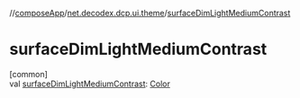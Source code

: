 //[composeApp](../../index.md)/[net.decodex.dcp.ui.theme](index.md)/[surfaceDimLightMediumContrast](surface-dim-light-medium-contrast.md)

# surfaceDimLightMediumContrast

[common]\
val [surfaceDimLightMediumContrast](surface-dim-light-medium-contrast.md): [Color](https://developer.android.com/reference/kotlin/androidx/compose/ui/graphics/Color.html)

